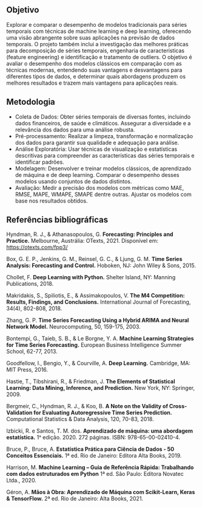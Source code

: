 ## Objetivo
Explorar e comparar o desempenho de modelos tradicionais para séries temporais com técnicas de machine learning e deep learning, 
oferecendo uma visão abrangente sobre suas aplicações na previsão de dados temporais. 
O projeto também inclui a investigação das melhores práticas para decomposição de séries temporais, 
engenharia de características (feature engineering) e identificação e tratamento de outliers. 
O objetivo é avaliar o desempenho dos modelos clássicos em comparação com as técnicas modernas, 
entendendo suas vantagens e desvantagens para diferentes tipos de dados, e determinar quais abordagens 
produzem os melhores resultados e trazem mais vantagens para aplicações reais.

## Metodologia
- Coleta de Dados: Obter séries temporais de diversas fontes, incluindo dados financeiros, de saúde e climáticos. 
Assegurar a diversidade e a relevância dos dados para uma análise robusta. 
- Pré-processamento: Realizar a limpeza, transformação e normalização dos dados para garantir sua qualidade e adequação para análise.
- Análise Exploratória: Usar técnicas de visualização e estatísticas descritivas para compreender as características das séries temporais e identificar padrões.
- Modelagem: Desenvolver e treinar modelos clássicos, de aprendizado de máquina e de deep learning. Comparar o desempenho desses modelos usando conjuntos de dados distintos.
- Avaliação: Medir a precisão dos modelos com métricas como MAE, RMSE, MAPE, WMAPE, SMAPE dentre outras. Ajustar os modelos com base nos resultados obtidos.
  
## Referências bibliográficas
Hyndman, R. J., & Athanasopoulos, G.
**Forecasting: Principles and Practice.**
Melbourne, Austrália: OTexts, 2021.
Disponível em: https://otexts.com/fpp3/

Box, G. E. P., Jenkins, G. M., Reinsel, G. C., & Ljung, G. M.
**Time Series Analysis: Forecasting and Control.**
Hoboken, NJ: John Wiley & Sons, 2015.

Chollet, F.
**Deep Learning with Python.**
Shelter Island, NY: Manning Publications, 2018.

Makridakis, S., Spiliotis, E., & Assimakopoulos, V.
**The M4 Competition: Results, Findings, and Conclusions.**
International Journal of Forecasting, 34(4), 802-808, 2018.

Zhang, G. P.
**Time Series Forecasting Using a Hybrid ARIMA and Neural Network Model.**
Neurocomputing, 50, 159-175, 2003.

Bontempi, G., Taieb, S. B., & Le Borgne, Y. A.
**Machine Learning Strategies for Time Series Forecasting.**
European Business Intelligence Summer School, 62-77, 2013.

Goodfellow, I., Bengio, Y., & Courville, A.
**Deep Learning.**
Cambridge, MA: MIT Press, 2016.

Hastie, T., Tibshirani, R., & Friedman, J.
**The Elements of Statistical Learning: Data Mining, Inference, and Prediction.**
New York, NY: Springer, 2009.

Bergmeir, C., Hyndman, R. J., & Koo, B.
**A Note on the Validity of Cross-Validation for Evaluating Autoregressive Time Series Prediction.**
Computational Statistics & Data Analysis, 120, 70-83, 2018.

 Izbicki, R. e Santos, T. M. dos. 
 **Aprendizado de máquina: uma abordagem estatística.** 
 1ᵃ edição. 2020. 272 páginas. ISBN: 978-65-00-02410-4.

 Bruce, P., Bruce, A. 
 **Estatística Prática para Ciência de Dados - 50 Conceitos Essenciais.**
 1ª ed. Rio de Janeiro: Editora Alta Books, 2019.

 Harrison, M.
 **Machine Learning – Guia de Referência Rápida: Trabalhando com dados estruturados em Python**
 1ª ed. São Paulo: Editora Novatec Ltda., 2020.

 Géron, A. 
 **Mãos à Obra: Aprendizado de Máquina com Scikit-Learn, Keras & TensorFlow.**
 2ª ed. Rio de Janeiro: Alta Books, 2021.
